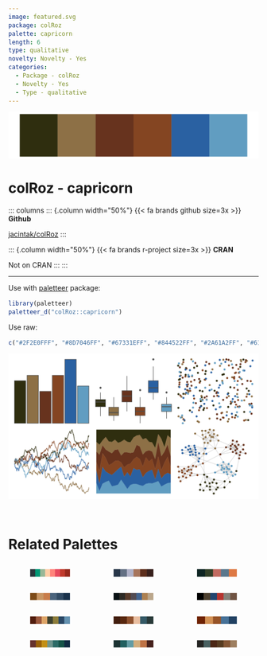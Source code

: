 ```yaml
---
image: featured.svg
package: colRoz
palette: capricorn
length: 6
type: qualitative
novelty: Novelty - Yes
categories:
  - Package - colRoz
  - Novelty - Yes
  - Type - qualitative
---
```


![](featured.svg)

# colRoz - capricorn 

::: columns
::: {.column width="50%"}
{{< fa brands github size=3x >}}
**Github**

[jacintak/colRoz](https://github.com/jacintak/colRoz)
:::

::: {.column width="50%"}
{{< fa brands r-project size=3x >}}
**CRAN**

Not on CRAN
:::
:::

<hr> 

Use with [paletteer](https://emilhvitfeldt.github.io/paletteer/) package:

```r
library(paletteer)
paletteer_d("colRoz::capricorn")
```

Use raw:

```r
c("#2F2E0FFF", "#8D7046FF", "#67331EFF", "#844522FF", "#2A61A2FF", "#619DC1FF")
``` 

![](examples.png) 

<br>

# Related Palettes

<div class="list" style="display: grid; grid-template-columns: auto auto auto;"> <figure class="figure">
<a href="../../awtools/a_palette/"> <img src="../../awtools/a_palette/featured.svg" style="width: 100%;" class="figure-img"></a>
</figure> <figure class="figure">
<a href="../../beyonce/X1/"> <img src="../../beyonce/X1/featured.svg" style="width: 100%;" class="figure-img"></a>
</figure> <figure class="figure">
<a href="../../lisa/Masaccio/"> <img src="../../lisa/Masaccio/featured.svg" style="width: 100%;" class="figure-img"></a>
</figure> <figure class="figure">
<a href="../../nord/lake_superior/"> <img src="../../nord/lake_superior/featured.svg" style="width: 100%;" class="figure-img"></a>
</figure> <figure class="figure">
<a href="../../ghibli/TotoroMedium/"> <img src="../../ghibli/TotoroMedium/featured.svg" style="width: 100%;" class="figure-img"></a>
</figure> <figure class="figure">
<a href="../../ggprism/pearl/"> <img src="../../ggprism/pearl/featured.svg" style="width: 100%;" class="figure-img"></a>
</figure> <figure class="figure">
<a href="../../NatParksPalettes/GrandCanyon/"> <img src="../../NatParksPalettes/GrandCanyon/featured.svg" style="width: 100%;" class="figure-img"></a>
</figure> <figure class="figure">
<a href="../../beyonce/X38/"> <img src="../../beyonce/X38/featured.svg" style="width: 100%;" class="figure-img"></a>
</figure> <figure class="figure">
<a href="../../colRoz/m_horridus/"> <img src="../../colRoz/m_horridus/featured.svg" style="width: 100%;" class="figure-img"></a>
</figure> <figure class="figure">
<a href="../../MetBrewer/Veronese/"> <img src="../../MetBrewer/Veronese/featured.svg" style="width: 100%;" class="figure-img"></a>
</figure> <figure class="figure">
<a href="../../beyonce/X6/"> <img src="../../beyonce/X6/featured.svg" style="width: 100%;" class="figure-img"></a>
</figure> <figure class="figure">
<a href="../../colRoz/d_novae/"> <img src="../../colRoz/d_novae/featured.svg" style="width: 100%;" class="figure-img"></a>
</figure> 
</div>
